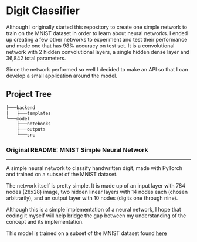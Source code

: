 # Digit Classifier
    
Although I originally started this repository to create one simple network to train on the MNIST dataset in order to learn about neural networks. I ended up creating a few other networks to experiment and test their performance and made one that has 98% accuracy on test set. It is a convolutional network with 2 hidden convolutional layers, a single hidden dense layer and 36,842 total parameters. 

Since the network performed so well I decided to make an API so that I can develop a small application around the model.

## Project Tree
```bash
├───backend
│   ├───templates
└───model
    ├───notebooks
    ├───outputs
    └───src
```

### Original README: MNIST Simple Neural Network
---

A simple neural network to classify handwritten digit, made with PyTorch and trained on a subset of the MNIST dataset.

The network itself is pretty simple. It is made up of an input layer with 784 nodes (28x28) image, two hidden linear layers with 14 nodes each (chosen arbitrarily), and an output layer with 10 nodes  (digits one through nine).

Although this is a simple implementation of a neural network, I hope that coding it myself will help bridge the gap between my understanding of the concept and its implementation.

This model is trained on a subset of the MNIST dataset found [here](https://www.kaggle.com/datasets/hojjatk/mnist-dataset)